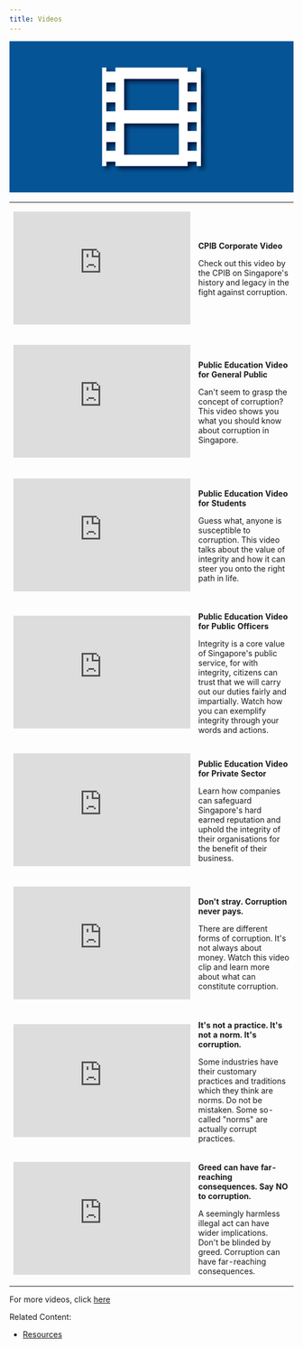 ```yaml
---
title: Videos
---
```


<img src="/images/resource_videos1.jpg" alt="Videos">

<table>

  <tr>
  <td><p><iframe width="314" height="200" src="https://www.youtube.com/embed/MzUAm9foAxw" title="YouTube video player" frameborder="0" allow="accelerometer; autoplay; clipboard-write; encrypted-media; gyroscope; picture-in-picture" allowfullscreen></iframe></p></td>
    <td>
      <p><b>CPIB Corporate Video</b></p>
      <p>Check out this video by the CPIB on Singapore's history and legacy in the fight against corruption.</p>
    </td>
  </tr>

  <tr>
    <td><p><iframe width="314" height="200" src="https://www.youtube.com/embed/od05jBizUWM" title="YouTube video player" frameborder="0" allow="accelerometer; autoplay; clipboard-write; encrypted-media; gyroscope; picture-in-picture" allowfullscreen></iframe></p></td>
    <td>
      <p><b>Public Education Video for General Public</b></p>
      <p>Can't seem to grasp the concept of corruption? This video shows you what you should know about corruption in Singapore.</p>
    </td>
  </tr>

  <tr>
    <td><p><iframe width="314" height="200" src="https://www.youtube.com/embed/1HU4C0rzFME" title="YouTube video player" frameborder="0" allow="accelerometer; autoplay; clipboard-write; encrypted-media; gyroscope; picture-in-picture" allowfullscreen></iframe></p></td>
    <td>
      <p><b>Public Education Video for Students</b></p>
      <p>Guess what, anyone is susceptible to corruption. This video talks about the value of integrity and how it can steer you onto the right path in life.</p>
    </td>
  </tr>

  <tr>
    <td><p><iframe width="314" height="200" src="https://www.youtube.com/embed/EkRqDWd-xnI" title="YouTube video player" frameborder="0" allow="accelerometer; autoplay; clipboard-write; encrypted-media; gyroscope; picture-in-picture" allowfullscreen></iframe></p></td>
    <td>
      <p><b>Public Education Video for Public Officers</b></p>
      <p>Integrity is a core value of Singapore's public service, for with integrity, citizens can trust that we will carry out our duties fairly and impartially. Watch how you can exemplify integrity through your words and actions.</p>
    </td>
  </tr>

  <tr>
    <td><p><iframe width="314" height="200" src="https://www.youtube.com/embed/U-dn5e_h2XM" title="YouTube video player" frameborder="0" allow="accelerometer; autoplay; clipboard-write; encrypted-media; gyroscope; picture-in-picture" allowfullscreen></iframe></p></td>
    <td>
      <p><b>Public Education Video for Private Sector</b></p>
      <p>Learn how companies can safeguard Singapore's hard earned reputation and uphold the integrity of their organisations for the benefit of their business.</p>
    </td>
  </tr>

  <tr>
    <td><p><iframe width="314" height="200" src="https://www.youtube.com/embed/ZiEPervPve0" title="YouTube video player" frameborder="0" allow="accelerometer; autoplay; clipboard-write; encrypted-media; gyroscope; picture-in-picture" allowfullscreen></iframe></p></td>
    <td>
      <p><b>Don't stray. Corruption never pays.</b></p>
      <p>There are different forms of corruption. It's not always about money. Watch this video clip and learn more about what can constitute corruption.</p>
    </td>
  </tr>

  <tr>
    <td><p><iframe width="314" height="200" src="https://www.youtube.com/embed/OdET23-PMRI" title="YouTube video player" frameborder="0" allow="accelerometer; autoplay; clipboard-write; encrypted-media; gyroscope; picture-in-picture" allowfullscreen></iframe></p></td>
    <td>
      <p><b>It's not a practice. It's not a norm. It's corruption.</b></p>
      <p>Some industries have their customary practices and traditions which they think are norms. Do not be mistaken. Some so-called "norms" are actually corrupt practices.</p>
    </td>
  </tr>

  <tr>
    <td><p><iframe width="314" height="200" src="https://www.youtube.com/embed/AhirJKg5EEM" title="YouTube video player" frameborder="0" allow="accelerometer; autoplay; clipboard-write; encrypted-media; gyroscope; picture-in-picture" allowfullscreen></iframe></p></td>
    <td>
      <p><b>Greed can have far-reaching consequences. Say NO to corruption.</b></p>
      <p>A seemingly harmless illegal act can have wider implications. Don't be blinded by greed. Corruption can have far-reaching consequences.</p>
    </td>
  </tr>

</table>

For more videos, click <a href="https://www.youtube.com/user/CPIBsingapore" target="_blank">here</a>


Related Content:

* [Resources](/about-corruption/prevention-and-education/resources/)
